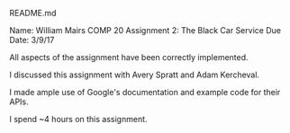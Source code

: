 README.md

Name: William Mairs
COMP 20 Assignment 2: The Black Car Service
Due Date: 3/9/17

All aspects of the assignment have been correctly implemented.

I discussed this assignment with Avery Spratt and Adam Kercheval.

I made ample use of Google's documentation and example code for their APIs.

I spend ~4 hours on this assignment.